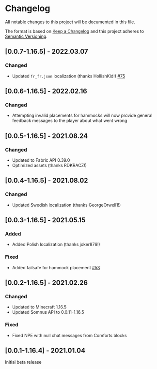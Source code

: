 # Changelog
All notable changes to this project will be documented in this file.

The format is based on [Keep a Changelog](http://keepachangelog.com/en/1.0.0/) and this project adheres to [Semantic Versioning](http://semver.org/spec/v2.0.0.html).

## [0.0.7-1.16.5] - 2022.03.07
### Changed
- Updated `fr_fr.json` localization (thanks HollishKid!) [#75](https://github.com/TheIllusiveC4/Comforts/pull/75)

## [0.0.6-1.16.5] - 2022.02.16
### Changed
- Attempting invalid placements for hammocks will now provide general feedback messages to the player about what went
  wrong

## [0.0.5-1.16.5] - 2021.08.24
### Changed
- Updated to Fabric API 0.39.0
- Optimized assets (thanks RDKRACZ!)

## [0.0.4-1.16.5] - 2021.08.02
### Changed
- Updated Swedish localization (thanks GeorgeOrwell1!)  

## [0.0.3-1.16.5] - 2021.05.15
### Added
- Added Polish localization (thanks joker876!)
### Fixed
- Added failsafe for hammock placement [#53](https://github.com/TheIllusiveC4/Comforts/issues/53)

## [0.0.2-1.16.5] - 2021.02.26
### Changed
- Updated to Minecraft 1.16.5
- Updated Somnus API to 0.0.11-1.16.5
### Fixed
- Fixed NPE with null chat messages from Comforts blocks

## [0.0.1-1.16.4] - 2021.01.04
Initial beta release
